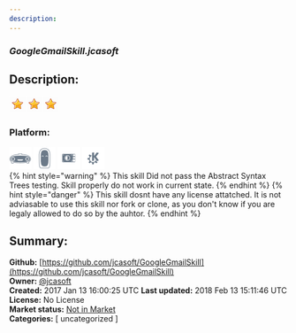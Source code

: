 ```yaml
---
description: 
---
```


### _GoogleGmailSkill.jcasoft_  
## Description:  
  
  
![](../.gitbook/assets/star.png)![](../.gitbook/assets/star.png)![](../.gitbook/assets/star.png)  
  
### Platform:  
 ![Mark I](../.gitbook/assets/mark-1-icon.png)  ![Mark II](../.gitbook/assets/mark-2-icon.png)  ![Picroft](../.gitbook/assets/picroft-icon.png)  ![plasmoid](../.gitbook/assets/kde.png)   
{% hint style="warning" %}
This skill Did not pass the Abstract Syntax Trees testing. Skill properly do not work in current state.
{% endhint %}
{% hint style="danger" %}
This skill dosnt have any license attatched. It is not adviasable to use this skill nor fork or clone, as you don't know if you are legaly allowed to do so by the auhtor.
{% endhint %}
  
## Summary:  
**Github:** [https://github.com/jcasoft/GoogleGmailSkill](https://github.com/jcasoft/GoogleGmailSkill)  
**Owner:** [@jcasoft](https://github.com/jcasoft)  
**Created:** 2017 Jan 13 16:00:25 UTC  **Last updated:** 2018 Feb 13 15:11:46 UTC  
**License:** No License  
**Market status:** [Not in Market](https://market.mycroft.ai/skill/)  
**Categories:** [ uncategorized ]   
